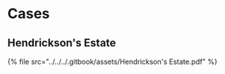 # Cases

## Hendrickson's Estate

{% file src="../../../.gitbook/assets/Hendrickson's Estate.pdf" %}
